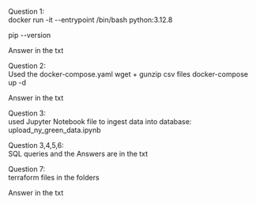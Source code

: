 Question 1:  
docker run -it --entrypoint /bin/bash python:3.12.8

pip --version

Answer in the txt


Question 2:  
Used the docker-compose.yaml
wget + gunzip csv files
docker-compose up -d

Answer in the txt


Question 3:  
used Jupyter Notebook file to ingest data into database:
upload_ny_green_data.ipynb

Question 3,4,5,6:  
SQL queries and the Answers are in the txt

Question 7:  
terraform files in the folders

Answer in the txt
